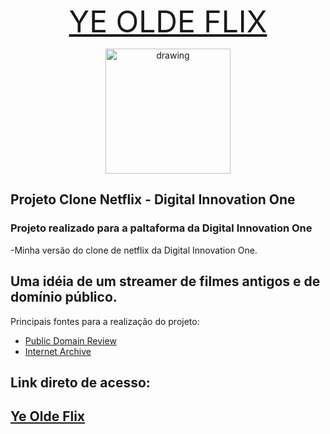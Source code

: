 <p align="center">
<font size="20">
<a href="https://mateuslucch.github.io/projetos_dio/netflix-clone/index.html" >YE OLDE FLIX</a>
</font>
</p>

<p align="center">
<img src="https://mateuslucch.github.io/projetos_dio/netflix-clone/img/camera.png" alt="drawing" width="200" style="text-align:center;"/>
</p>

## Projeto Clone Netflix - Digital Innovation One
### Projeto realizado para a paltaforma da Digital Innovation One

-Minha versão do clone de netflix da Digital Innovation One.

## Uma idéia de um streamer de filmes antigos e de domínio público.
Principais fontes para a realização do projeto:
- [Public Domain Review](https://publicdomainreview.org)
- [Internet Archive](https://archive.org)

## Link direto de acesso:

## [Ye Olde Flix](https://mateuslucch.github.io/projetos_dio/netflix-clone/index.html)
